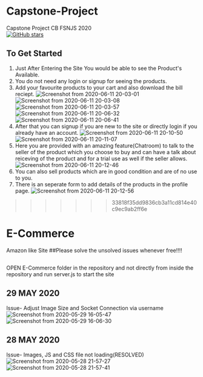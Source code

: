# Capstone-Project
Capstone Project CB FSNJS 2020
<br>
[![GitHub stars](https://img.shields.io/github/stars/shivam7374/Capstone-Project.svg?style=social&label=Star&maxAge=2592000)](https://GitHub.com/shivam7374/Capstone-Project)

## To Get Started

1) Just After Entering the Site You would be able to see the Product's Available.
2) You do not need any login or signup for seeing the products.
3) Add your favourite products to your cart and also download the bill reciept.
![Screenshot from 2020-06-11 20-03-01](https://user-images.githubusercontent.com/55014891/84400013-269cdf00-ac1f-11ea-8a42-52755eaf0a5f.png)
![Screenshot from 2020-06-11 20-03-08](https://user-images.githubusercontent.com/55014891/84400040-2d2b5680-ac1f-11ea-9982-f70aaa16576d.png)
![Screenshot from 2020-06-11 20-03-57](https://user-images.githubusercontent.com/55014891/84400064-34eafb00-ac1f-11ea-977d-9603dfd11a6e.png)
![Screenshot from 2020-06-11 20-06-32](https://user-images.githubusercontent.com/55014891/84400113-459b7100-ac1f-11ea-8e2e-b3dad57d4687.png)
![Screenshot from 2020-06-11 20-06-41](https://user-images.githubusercontent.com/55014891/84400124-49c78e80-ac1f-11ea-815a-43166f2840c1.png)
4) After that you can signup if you are new to the site or directly login if you already have an account.
![Screenshot from 2020-06-11 20-10-50](https://user-images.githubusercontent.com/55014891/84400492-bb9fd800-ac1f-11ea-8563-d2b000314868.png)
![Screenshot from 2020-06-11 20-11-07](https://user-images.githubusercontent.com/55014891/84400502-be9ac880-ac1f-11ea-929e-26219718a70a.png)
5) Here you are provided with an amazing feature(Chatroom) to talk to the seller of the product which you choose to buy and can have a talk about reiceving of the product and for a trial use as well if the seller allows.
![Screenshot from 2020-06-11 20-12-46](https://user-images.githubusercontent.com/55014891/84400701-fb66bf80-ac1f-11ea-806a-f88bd5de4b61.png)
6) You can also sell products which are in good condition and are of no use to you.
7) There is an seperate form to add details of the products in the profile page.
![Screenshot from 2020-06-11 20-12-56](https://user-images.githubusercontent.com/55014891/84400715-fe61b000-ac1f-11ea-9aa4-7c1cd34b4e3c.png)
>>>>>>> 33818f35dd9836cb3a11cd814e40c9ec9ab2ff6e


# E-Commerce
Amazon like Site
##Please solve the unsolved issues whenever free!!!!
##
OPEN E-Commerce folder in the repository and not directly from inside the repository and run server.js to start the site
## 29 MAY 2020
Issue- Adjust Image Size and Socket Connection via username
![Screenshot from 2020-05-29 16-05-47](https://user-images.githubusercontent.com/55014891/83253038-eaeb2980-a1c9-11ea-8ad6-d1a089637290.png)
![Screenshot from 2020-05-29 16-06-30](https://user-images.githubusercontent.com/55014891/83253041-ed4d8380-a1c9-11ea-8432-a5fa0c953c0c.png)

## 28 MAY 2020
Issue- Images, JS and CSS file not loading(RESOLVED)
![Screenshot from 2020-05-28 21-57-27](https://user-images.githubusercontent.com/55014891/83167979-6f886a00-a12e-11ea-8b2d-7f8bcdeafea5.png)
![Screenshot from 2020-05-28 21-57-41](https://user-images.githubusercontent.com/55014891/83167983-72835a80-a12e-11ea-8851-abf351fc2597.png)
